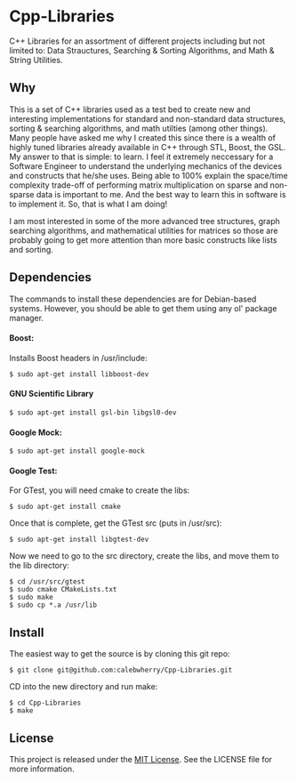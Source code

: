 Cpp-Libraries
===================

C++ Libraries for an assortment of different projects including but not limited to: Data Strauctures, Searching & Sorting Algorithms, and Math & String Utilities. 

Why
-------

This is a set of C++ libraries used as a test bed to create new and interesting implementations for standard and non-standard data structures, sorting & searching algorithms, and math utilties (among other things). Many people have asked me why I created this since there is a wealth of highly tuned libraries already available in C++ through STL, Boost, the GSL. My answer to that is simple: to learn. I feel it extremely neccessary for a Software Engineer to understand the underlying mechanics of the devices and constructs that he/she uses. Being able to 100% explain the space/time complexity trade-off of performing matrix multiplication on sparse and non-sparse data is important to me. And the best way to learn this in software is to implement it. So, that is what I am doing!

I am most interested in some of the more advanced tree structures, graph searching algorithms, and mathematical utilities for matrices so those are probably going to get more attention than more basic constructs like lists and sorting.

Dependencies
------------

The commands to install these dependencies are for Debian-based systems. However, you should be able to get them using any ol' package manager.

#### Boost:

Installs Boost headers in /usr/include:

    $ sudo apt-get install libboost-dev

#### GNU Scientific Library

    $ sudo apt-get install gsl-bin libgsl0-dev

#### Google Mock:

    $ sudo apt-get install google-mock

#### Google Test:

For GTest, you will need cmake to create the libs:

    $ sudo apt-get install cmake

Once that is complete, get the GTest src (puts in /usr/src):

    $ sudo apt-get install libgtest-dev

Now we need to go to the src directory, create the libs, and move them to the lib directory:

    $ cd /usr/src/gtest
    $ sudo cmake CMakeLists.txt
    $ sudo make
    $ sudo cp *.a /usr/lib

Install
-----------
The easiest way to get the source is by cloning this git repo:

    $ git clone git@github.com:calebwherry/Cpp-Libraries.git

CD into the new directory and run make:

    $ cd Cpp-Libraries
    $ make

License
-----------
This project is released under the [MIT License](http://opensource.org/licenses/MIT). See the LICENSE file for more information.

